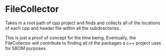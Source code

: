 # FileCollector
Takes in a root path of cpp project and finds and collects all of the locations of each cpp and header file within all  the subdirectories..

This is just a proof of concept for the time being. Eventually, the FileCollector will contribute to finding all of the packages a c++ project uses for SBOM purposes.
